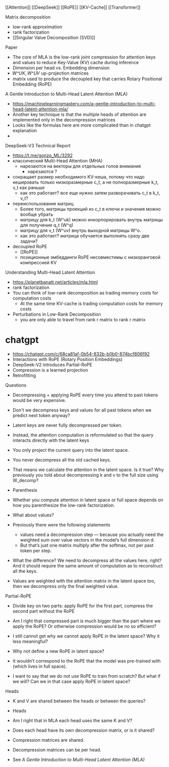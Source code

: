 
[[Attention]]
[[DeepSeek]]
[[RoPE]]
[[KV-Cache]]
[[Transformer]]

Matrix decomposition
- low-rank approximation
- rank factorization
- [[Singular Value Decomposition (SVD)]]

Paper
- The core of MLA is the low-rank joint compression for attention keys and values to reduce Key-Value (KV) cache during inference
- Dimension per head vs. Embedding dimension
- 𝑊^𝑈𝐾, 𝑊^𝑈𝑉 up-projection matrices
- matrix used to produce the decoupled key that carries Rotary Positional Embedding (RoPE)

A Gentle Introduction to Multi-Head Latent Attention (MLA)
- https://machinelearningmastery.com/a-gentle-introduction-to-multi-head-latent-attention-mla/
- Another key technique is that the multiple heads of attention are implemented only in the decompression matrices
- Looks like the formulas here are more complicated than in chatgpt explanation
- 

DeepSeek-V3 Technical Report
- https://t.me/gonzo_ML/3292
- классический Multi-Head Attention (MHA)
	- нарезаются на векторы для отдельных голов внимания
		- нарезаются ?
- сокращает размер необходимого KV-кеша, потому что надо кешировать только низкоразмерные c_t, а не полноразмерные k_t, v_t как раньше
	- как это работает? все еще нужно затем разворачивать c_t в k_t, v_t?
- переиспользование матриц
	- Более того, матрицы проекций из c_t в ключи и значения можно вообще убрать
	- матрицу для k_t (W^uk) можно инкорпорировать внутрь матрицы для получения q_t (W^q)
	- матрицу для v_t (W^uv) внутрь выходной матрицы W^o.
	- как это работает? матрица обучается выполнять сразу две задачи?
- decoupled RoPE
	- [[RoPE]]
	- позиционные эмбеддинги RoPE несовместимы с низкоранговой компрессией KV


Understanding Multi-Head Latent Attention
- https://planetbanatt.net/articles/mla.html
- rank factorization
- You can think of low-rank decomposition as trading memory costs for computation costs
	- At the same time KV-cache is trading computation costs for memory costs
- Perturbations in Low-Rank Decomposition
	- you are only able to travel from rank r matrix to rank r matrix


# chatgpt

- https://chatgpt.com/c/68ca81af-0b54-832b-b0b0-874bcf806f92
- Interactions with RoPE (Rotary Position Embeddings)
- DeepSeek-V2 introduces Partial-RoPE
- Compression is a learned projection
- Retrofitting


Questions

- Decompressing + applying RoPE every time you attend to past tokens would be very expensive.
- Don't we decompress keys and values for all past tokens when we predict next token anyway?
- Latent keys are never fully decompressed per token.
- Instead, the attention computation is reformulated so that the query interacts directly with the latent keys

- You only project the current query into the latent space.
- You never decompress all the old cached keys.
- That means we calculate the attention in the latent space. Is it true? Why previously you told about decompressing k and v to the full size using W_decomp?

- Parenthesis
- Whether you compute attention in latent space or full space depends on how you parenthesize the low-rank factorization.

- What about values?
- Previously there were the following statements
	- values need a decompression step — because you actually need the weighted sum over value vectors in the model’s full dimension d.
	- But that’s just one matrix multiply after the softmax, not per past token per step.
- What the difference? We need to decompress all the values here, right? And it should require the same amount of computation as to reconstruct all the keys.
- Values are weighted with the attention matrix in the latent space too, then we decompress only the final weighted value.

Partial-RoPE

- Divide key on two parts: apply RoPE for the first part, compress the second part without the RoPE

- Am I right that compressed part is much bigger than the part where we apply the RoPE? Or otherwise compression would be no so efficient?

- I still cannot get why we cannot apply RoPE in the latent space? Why it less meaningful?

- Why not define a new RoPE in latent space?
- It wouldn’t correspond to the RoPE that the model was pre-trained with (which lives in full space).
- I want to say that we do not use RoPE to train from scratch? But what if we will? Can we in that case apply RoPE in latent space?

Heads

- K and V are shared between the heads or between the queries?
- Heads

- Am I right that in MLA each head uses the same K and V?
- Does each head have its own decompression matrix, or is it shared?
- Compression matrices are shared.
- Decompression matrices can be per head.
- See *A Gentle Introduction to Multi-Head Latent Attention (MLA)*
